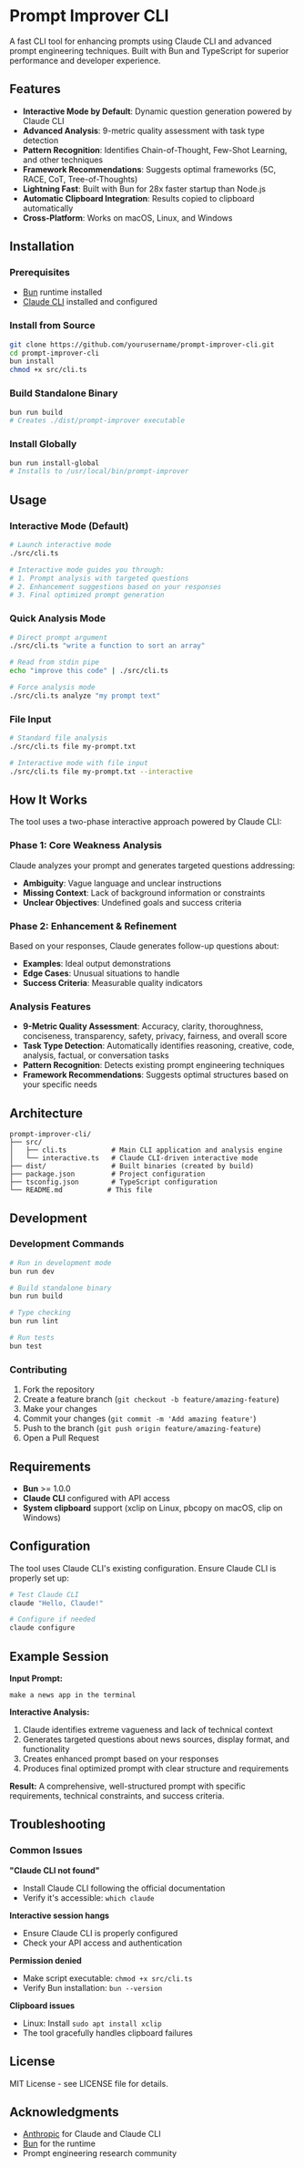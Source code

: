 # Prompt Improver CLI

A fast CLI tool for enhancing prompts using Claude CLI and advanced prompt engineering techniques. Built with Bun and TypeScript for superior performance and developer experience.

## Features

- **Interactive Mode by Default**: Dynamic question generation powered by Claude CLI
- **Advanced Analysis**: 9-metric quality assessment with task type detection
- **Pattern Recognition**: Identifies Chain-of-Thought, Few-Shot Learning, and other techniques
- **Framework Recommendations**: Suggests optimal frameworks (5C, RACE, CoT, Tree-of-Thoughts)
- **Lightning Fast**: Built with Bun for 28x faster startup than Node.js
- **Automatic Clipboard Integration**: Results copied to clipboard automatically
- **Cross-Platform**: Works on macOS, Linux, and Windows

## Installation

### Prerequisites

- [Bun](https://bun.sh) runtime installed
- [Claude CLI](https://github.com/anthropics/claude-cli) installed and configured

### Install from Source

```bash
git clone https://github.com/yourusername/prompt-improver-cli.git
cd prompt-improver-cli
bun install
chmod +x src/cli.ts
```

### Build Standalone Binary

```bash
bun run build
# Creates ./dist/prompt-improver executable
```

### Install Globally

```bash
bun run install-global
# Installs to /usr/local/bin/prompt-improver
```

## Usage

### Interactive Mode (Default)

```bash
# Launch interactive mode
./src/cli.ts

# Interactive mode guides you through:
# 1. Prompt analysis with targeted questions
# 2. Enhancement suggestions based on your responses
# 3. Final optimized prompt generation
```

### Quick Analysis Mode

```bash
# Direct prompt argument
./src/cli.ts "write a function to sort an array"

# Read from stdin pipe
echo "improve this code" | ./src/cli.ts

# Force analysis mode
./src/cli.ts analyze "my prompt text"
```

### File Input

```bash
# Standard file analysis
./src/cli.ts file my-prompt.txt

# Interactive mode with file input
./src/cli.ts file my-prompt.txt --interactive
```

## How It Works

The tool uses a two-phase interactive approach powered by Claude CLI:

### Phase 1: Core Weakness Analysis
Claude analyzes your prompt and generates targeted questions addressing:
- **Ambiguity**: Vague language and unclear instructions
- **Missing Context**: Lack of background information or constraints
- **Unclear Objectives**: Undefined goals and success criteria

### Phase 2: Enhancement & Refinement
Based on your responses, Claude generates follow-up questions about:
- **Examples**: Ideal output demonstrations
- **Edge Cases**: Unusual situations to handle
- **Success Criteria**: Measurable quality indicators

### Analysis Features

- **9-Metric Quality Assessment**: Accuracy, clarity, thoroughness, conciseness, transparency, safety, privacy, fairness, and overall score
- **Task Type Detection**: Automatically identifies reasoning, creative, code, analysis, factual, or conversation tasks
- **Pattern Recognition**: Detects existing prompt engineering techniques
- **Framework Recommendations**: Suggests optimal structures based on your specific needs

## Architecture

```
prompt-improver-cli/
├── src/
│   ├── cli.ts           # Main CLI application and analysis engine
│   └── interactive.ts   # Claude CLI-driven interactive mode
├── dist/                # Built binaries (created by build)
├── package.json         # Project configuration
├── tsconfig.json        # TypeScript configuration
└── README.md           # This file
```

## Development

### Development Commands

```bash
# Run in development mode
bun run dev

# Build standalone binary
bun run build

# Type checking
bun run lint

# Run tests
bun test
```

### Contributing

1. Fork the repository
2. Create a feature branch (`git checkout -b feature/amazing-feature`)
3. Make your changes
4. Commit your changes (`git commit -m 'Add amazing feature'`)
5. Push to the branch (`git push origin feature/amazing-feature`)
6. Open a Pull Request

## Requirements

- **Bun** >= 1.0.0
- **Claude CLI** configured with API access
- **System clipboard** support (xclip on Linux, pbcopy on macOS, clip on Windows)

## Configuration

The tool uses Claude CLI's existing configuration. Ensure Claude CLI is properly set up:

```bash
# Test Claude CLI
claude "Hello, Claude!"

# Configure if needed
claude configure
```

## Example Session

**Input Prompt:**
```
make a news app in the terminal
```

**Interactive Analysis:**
1. Claude identifies extreme vagueness and lack of technical context
2. Generates targeted questions about news sources, display format, and functionality
3. Creates enhanced prompt based on your responses
4. Produces final optimized prompt with clear structure and requirements

**Result:** A comprehensive, well-structured prompt with specific requirements, technical constraints, and success criteria.

## Troubleshooting

### Common Issues

**"Claude CLI not found"**
- Install Claude CLI following the official documentation
- Verify it's accessible: `which claude`

**Interactive session hangs**
- Ensure Claude CLI is properly configured
- Check your API access and authentication

**Permission denied**
- Make script executable: `chmod +x src/cli.ts`
- Verify Bun installation: `bun --version`

**Clipboard issues**
- Linux: Install `sudo apt install xclip`
- The tool gracefully handles clipboard failures

## License

MIT License - see LICENSE file for details.

## Acknowledgments

- [Anthropic](https://anthropic.com) for Claude and Claude CLI
- [Bun](https://bun.sh) for the runtime
- Prompt engineering research community
